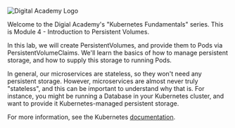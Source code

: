 ![Digital Academy Logo](/sylus/courses/kubernetes-fundamentals-2/module-4/assets/digital-academy-logo.png)

Welcome to the Digial Academy's "Kubernetes Fundamentals" series. This is Module 4 - Introduction to Persistent Volumes.

In this lab, we will create PersistentVolumes, and provide them to Pods via PersistentVolumeClaims. We'll learn the basics of how to manage persistent storage, and how to supply this storage to running Pods.

In general, our microservices are stateless, so they won't need any persistent storage. However, microservices are almost never truly "stateless", and this can be important to understand why that is. For instance, you might be running a Database in your Kubernetes cluster, and want to provide it Kubernetes-managed persistent storage.

For more information, see the Kubernetes [documentation][docs].

<!-- Links Referenced -->

[docs]:           https://kubernetes.io/docs/concepts/storage/persistent-volumes/
